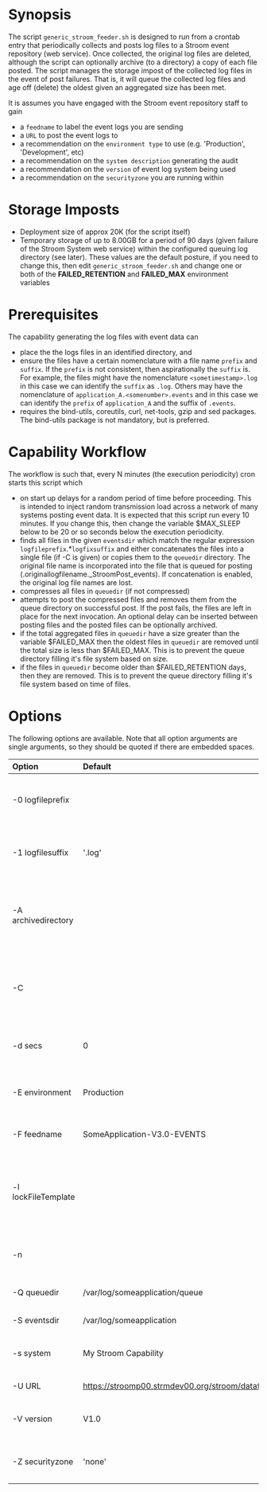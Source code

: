 # Synopsis
The script `generic_stroom_feeder.sh` is designed to run from a crontab entry that periodically collects and posts log files to a Stroom event repository (web service). Once collected,
the original log files are deleted, although the script can optionally archive (to a directory) a copy of each file posted.
The script manages the storage impost of the collected log files in the event of post failures. That is, it will queue the collected log files and age off (delete) the oldest given an aggregated size has been met.

It is assumes you have engaged with the Stroom event repository staff to gain
  - a `feedname` to label the event logs you are sending
  - a `URL` to post the event logs to
  - a recommendation on the `environment type` to use (e.g. 'Production', 'Development', etc)
  - a recommendation on the `system description` generating the audit
  - a recommendation on the `version` of event log system being used
  - a recommendation on the `securityzone` you are running within


# Storage Imposts
  - Deployment size of approx 20K (for the script itself)
  - Temporary storage of up to 8.00GB for a period of 90 days (given failure of the Stroom System web service) within the configured queuing log directory (see later). These values are the default posture, if you need to change this, then edit `generic_stroom_feeder.sh` and change one or both of the **FAILED_RETENTION** and **FAILED_MAX**  environment variables

# Prerequisites
The capability generating the log files with event data can
  - place the the logs files in an identified directory, and
  - ensure the files have a certain nomenclature with a file name `prefix` and `suffix`. If the `prefix` is not consistent, then aspirationally the `suffix` is. For example, the files might have the nomenclature `<sometimestamp>.log` in this case we can identify the `suffix` as `.log`. Others may have the nomenclature of `application_A.<somenumber>.events` and in this case we can identify the `prefix` of `application_A` and the suffix of `.events`.
  - requires the bind-utils, coreutils, curl, net-tools, gzip and sed packages. The bind-utils package is not mandatory, but is preferred.

# Capability Workflow
The workflow is such that, every N minutes (the execution periodicity) cron starts this script which
  - on start up delays for a random period of time before proceeding. This is intended to inject random transmission load across a network of many systems posting event data. It is expected that this script run every 10 minutes. If you change this, then change the variable $MAX_SLEEP below to be 20 or so seconds below the execution periodicity.
  - finds all files in the given `eventsdir` which match the regular expression `logfileprefix`.*`logfixsuffix` and either concatenates the files into a single file (if -C is given) or copies them to the `queuedir` directory. The original file name is incorporated into the file that is queued for posting (<epochtime>.originallogfilename._StroomPost_events). If concatenation is enabled, the original log file names are lost.
  - compresses all files in `queuedir` (if not compressed)
  - attempts to post the compressed files and removes them from the queue directory on successful post. If the post fails, the files are left in place for the next invocation. An optional delay can be inserted between posting files and the posted files can be optionally archived.
  - if the total aggregated files in `queuedir` have a size greater than the variable $FAILED_MAX then the oldest files in `queuedir` are removed until the total size is less than $FAILED_MAX. This is to prevent the queue directory filling it's file system based on size.
  - if the files in `queuedir` become older than $FAILED_RETENTION days, then they are removed. This is to prevent the queue directory filling it's file system based on time of files.

# Options
The following options are available. Note that all option arguments are single arguments, so they should be quoted if there are embedded spaces.

| Option | Default | Description |
| :----- | :------ | :---------- |
| -0 logfileprefix | <null> | specify the log filename prefix to collect and post - used in the regular expression `logfileprefix`.*`logfixsuffix` |
| -1 logfilesuffix | '.log' | specify the log filename suffix to collect and post - used in the regular expression `logfileprefix`.*`logfixsuffix` |
| -A archivedirectory | <null> | normally successfully posted log files are deleted, this option moves the posted files to the given archive directory for use by other systems. The directory must exist. |
| -C | <null> | normally the script posts individual files, this option concatenates all files in `eventsdir` before posting ... ie one aggregated post occurs. The directory must exist. |
| -d secs | 0 | specify the number of seconds to sleep between posting multiple files. The directory must exist. |
| -E environment | Production | specify a capability environment type - usually chosen from `Production`, `QualityAssurance` or `Development` |
| -F feedname | SomeApplication-V3.0-EVENTS | specify the Stroom `feedname` provided by the Stroom event repository staff |
| -l lockFileTemplate | <null> | the script has a fixed log file name to prevent multiple invocations. This option allows the user to uniquely identify the lock file, so that the one script may be invoked multiple times simultaneously |
| -n | <null> | normally a random delay is inserted before running script, this prevents the delay from occurring |
| -Q queuedir | /var/log/someapplication/queue | specify the directory where log files are queued until successfully posted |
| -S eventsdir | /var/log/someapplication | specify the directory where the source log files are |
| -s system | My Stroom Capability | specify the log capability name that provides a high level name for the system logging |
| -U URL | https://stroomp00.strmdev00.org/stroom/datafeed | specify the `URL` event log files are to be posted to |
| -V version | V1.0 | specify a version string for the log source. This is typically the application version, if known |
| -Z securityzone | 'none' | specify an optional system security zone, for example 'EastCoast', 'WestCoast', 'Corporate', 'Operational' |
